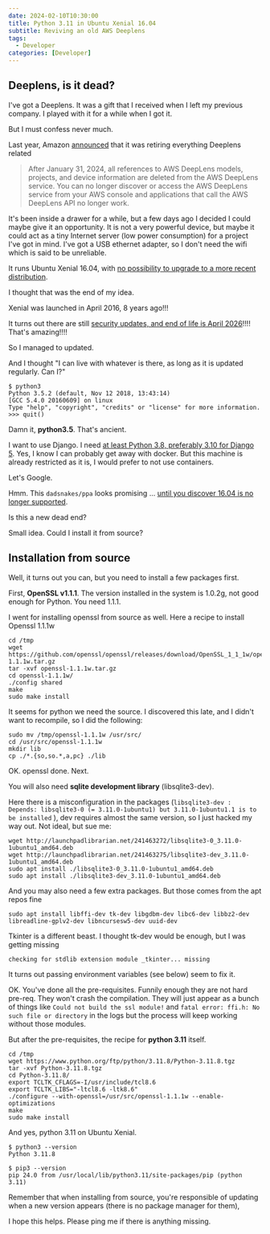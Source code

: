 ```yaml
---
date: 2024-02-10T10:30:00
title: Python 3.11 in Ubuntu Xenial 16.04
subtitle: Reviving an old AWS Deeplens
tags:
  - Developer
categories: [Developer]
---
```


## Deeplens, is it dead?

I've got a Deeplens. It was a gift that I received when I left my previous company. I played with it for a while when I got it. 

But I must confess never much. 

Last year, Amazon [announced](https://aws.amazon.com/deeplens/faqs/) that it was retiring everything Deeplens related

> After January 31, 2024, all references to AWS DeepLens models, projects, and device information are deleted from the AWS DeepLens service. You can no longer discover or access the AWS DeepLens service from your AWS console and applications that call the AWS DeepLens API no longer work.

It's been inside a drawer for a while, but a few days ago I decided I could maybe give it an opportunity. It is not a very powerful device, but maybe it could act as a tiny Internet server (low power consumption) for a project I've got in mind. I've got a USB ethernet adapter, so I don't need the wifi which is said to be unreliable.

It runs Ubuntu Xenial 16.04, with [no possibility to upgrade to a more recent distribution](https://repost.aws/questions/QUj7PugVYbS3OraD9bhZuZdw/deeplens-ubuntu-20-04). 

I thought that was the end of my idea.

Xenial was launched in April 2016, 8 years ago!!!

It turns out there are still [security updates, and end of life is April 2026](https://wiki.ubuntu.com/Releases)!!!! That's amazing!!!!

So I managed to updated. 

And I thought "I can live with whatever is there, as long as it is updated regularly. Can I?"

```
$ python3
Python 3.5.2 (default, Nov 12 2018, 13:43:14) 
[GCC 5.4.0 20160609] on linux
Type "help", "copyright", "credits" or "license" for more information.
>>> quit()
```

Damn it, **python3.5**. That's ancient. 

I want to use Django. I need [at least Python 3.8, preferably 3.10 for Django 5](https://docs.djangoproject.com/en/5.0/faq/install/). Yes, I know I can probably get away with docker. But this machine is already restricted as it is, I would prefer to not use containers.

Let's Google. 

Hmm. This `dadsnakes/ppa` looks promising ... [until you discover 16.04 is no longer supported](https://gist.github.com/ptantiku/aca8d955296d5dee01bd9ed1c3027d8c).

Is this a new dead end?

Small idea. Could I install it from source?

## Installation from source

Well, it turns out you can, but you need to install a few packages first.

First, **OpenSSL v1.1.1**. The version installed in the system is 1.0.2g, not good enough for Python. You need 1.1.1. 

I went for installing openssl from source as well. Here a recipe to install Openssl 1.1.1w

```
cd /tmp
wget https://github.com/openssl/openssl/releases/download/OpenSSL_1_1_1w/openssl-1.1.1w.tar.gz
tar -xvf openssl-1.1.1w.tar.gz 
cd openssl-1.1.1w/
./config shared
make
sudo make install
```

It seems for python we need the source. I discovered this late, and I didn't want to recompile, so I did the following:

```
sudo mv /tmp/openssl-1.1.1w /usr/src/
cd /usr/src/openssl-1.1.1w
mkdir lib
cp ./*.{so,so.*,a,pc} ./lib
```

OK. openssl done. Next.

You will also need **sqlite development library** (libsqlite3-dev). 

Here there is a misconfiguration in the packages (`libsqlite3-dev : Depends: libsqlite3-0 (= 3.11.0-1ubuntu1) but 3.11.0-1ubuntu1.1 is to be installed` ), dev requires almost the same version, so I just hacked my way out. Not ideal, but sue me:

```
wget http://launchpadlibrarian.net/241463272/libsqlite3-0_3.11.0-1ubuntu1_amd64.deb
wget http://launchpadlibrarian.net/241463275/libsqlite3-dev_3.11.0-1ubuntu1_amd64.deb
sudo apt install ./libsqlite3-0_3.11.0-1ubuntu1_amd64.deb
sudo apt install ./libsqlite3-dev_3.11.0-1ubuntu1_amd64.deb
```

And you may also need a few extra packages. But those comes from the apt repos fine
```
sudo apt install libffi-dev tk-dev libgdbm-dev libc6-dev libbz2-dev libreadline-gplv2-dev libncursesw5-dev uuid-dev
```

Tkinter is a different beast. I thought tk-dev would be enough, but I was getting missing

```
checking for stdlib extension module _tkinter... missing
```

It turns out passing environment variables (see below) seem to fix it.

OK. You've done all the pre-requisites. Funnily enough they are not hard pre-req. They won't crash the compilation. They will just appear as a bunch of things like `Could not build the ssl module!` and `fatal error: ffi.h: No such file or directory` in the logs but the process will keep working without those modules. 

But after the pre-requisites, the recipe for **python 3.11** itself.

```
cd /tmp
wget https://www.python.org/ftp/python/3.11.8/Python-3.11.8.tgz
tar -xvf Python-3.11.8.tgz
cd Python-3.11.8/
export TCLTK_CFLAGS=-I/usr/include/tcl8.6
export TCLTK_LIBS="-ltcl8.6 -ltk8.6"
./configure --with-openssl=/usr/src/openssl-1.1.1w --enable-optimizations
make
sudo make install
```

And yes, python 3.11 on Ubuntu Xenial. 

```
$ python3 --version
Python 3.11.8
```

```
$ pip3 --version
pip 24.0 from /usr/local/lib/python3.11/site-packages/pip (python 3.11)
```

Remember that when installing from source, you're responsible of updating when a new version appears (there is no package manager for them),

I hope this helps. Please ping me if there is anything missing.